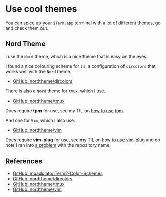 # Use cool themes

You can spice up your `iTerm.app` terminal with a lot of [different themes][themes], go and check
them out.

## Nord Theme

I use the `Nord` theme, which is a nice theme that is easy on the eyes.

I found a nice colouring scheme for `ls`, a configuration of `dircolors` that works well with the `Nord` theme.

- [GitHub: nordtheme/dircolors][dircolors]

There is also a `Nord` theme for `tmux`, which I use.

- [GitHub: nordtheme/tmux][tmux]

Does require **tpm** for use, see my TIL on [how to use tpm](../tmux/use_tpm.md).

And one for `Vim`, which I also use.

- [GitHub: nordtheme/vim][vim]

Does require **vim-plug** for use, see my TIL on [how to use vim-plug](../vim/use_vimplug.md) and do note I ran into [a problem](../vim/cannot_install_vim_plugin.md) with the repository name.

## References

- [GitHub: mbadolato/iTerm2-Color-Schemes][themes]
- [GitHub: nordtheme/dircolors][dircolors]
- [GitHub: nordtheme/tmux][tmux]
- [GitHub: nordtheme/vim][vim]

[themes]: https://github.com/mbadolato/iTerm2-Color-Schemes
[dircolors]: https://github.com/nordtheme/dircolors
[tmux]: https://github.com/nordtheme/tmux
[vim]: https://github.com/nordtheme/vim

